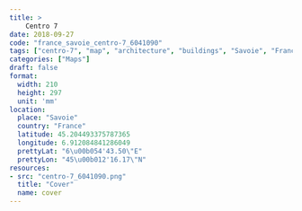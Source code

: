```yaml
---
title: > 
    Centro 7
date: 2018-09-27
code: "france_savoie_centro-7_6041090"
tags: ["centro-7", "map", "architecture", "buildings", "Savoie", "France"]
categories: ["Maps"]
draft: false
format:
  width: 210
  height: 297
  unit: 'mm'
location:
  place: "Savoie"
  country: "France"
  latitude: 45.204493375787365
  longitude: 6.912084841286049
  prettyLat: "6\u00b054'43.50\"E"
  prettyLon: "45\u00b012'16.17\"N"
resources:
- src: "centro-7_6041090.png"
  title: "Cover"
  name: cover
---
```

